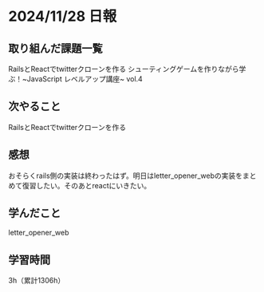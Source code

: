 # 2024/11/28 日報
## 取り組んだ課題一覧
RailsとReactでtwitterクローンを作る
シューティングゲームを作りながら学ぶ！~JavaScript レベルアップ講座~ vol.4

## 次やること
RailsとReactでtwitterクローンを作る

## 感想
おそらくrails側の実装は終わったはず。明日はletter_opener_webの実装をまとめて復習したい。そのあとreactにいきたい。

## 学んだこと
letter_opener_web

## 学習時間
3h（累計1306h）
